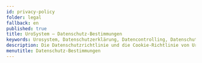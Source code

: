 ```yaml
---
id: privacy-policy
folder: legal
fallback: en
published: true
title: UroSystem – Datenschutz-Bestimmungen
keywords: Urosystem, Datenschutzerklärung, Datencontrolling, Datenschutz, Cookies, DSGVO
description: Die Datenschutzrichtlinie und die Cookie-Richtlinie von Urosystem
menutitle: Datenschutz-Bestimmungen
---
```

